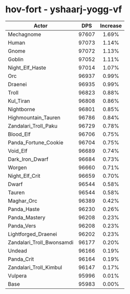 # hov-fort - yshaarj-yogg-vf
| Actor | DPS | Increase |
|---|:---:|:---:|
|Mechagnome|97607|1.69%|
|Human|97073|1.14%|
|Gnome|97072|1.13%|
|Goblin|97052|1.11%|
|Night_Elf_Haste|97014|1.07%|
|Orc|96937|0.99%|
|Draenei|96935|0.99%|
|Troll|96823|0.88%|
|Kul_Tiran|96808|0.86%|
|Nightborne|96801|0.85%|
|Highmountain_Tauren|96786|0.84%|
|Zandalari_Troll_Paku|96729|0.78%|
|Blood_Elf|96706|0.75%|
|Panda_Fortune_Cookie|96704|0.75%|
|Void_Elf|96689|0.74%|
|Dark_Iron_Dwarf|96684|0.73%|
|Worgen|96660|0.71%|
|Night_Elf_Crit|96659|0.70%|
|Dwarf|96544|0.58%|
|Tauren|96544|0.58%|
|Maghar_Orc|96389|0.42%|
|Panda_Haste|96230|0.26%|
|Panda_Mastery|96208|0.23%|
|Panda_Vers|96208|0.23%|
|Lightforged_Draenei|96202|0.23%|
|Zandalari_Troll_Bwonsamdi|96177|0.20%|
|Undead|96166|0.19%|
|Panda_Crit|96164|0.19%|
|Zandalari_Troll_Kimbul|96147|0.17%|
|Vulpera|95996|0.01%|
|Base|95983|0.00%|

